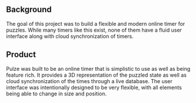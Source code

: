 ## Background

The goal of this project was to build a flexible and modern online timer for puzzles. While many timers like this exist, none of them have a fluid user interface along with cloud synchronization of timers.

## Product

Pulze was built to be an online timer that is simplistic to use as well as being feature rich. It provides a 3D representation of the puzzled state as well as cloud synchronization of the times through a live database. The user interface was intentionally designed to be very flexible, with all elements being able to change in size and position. 